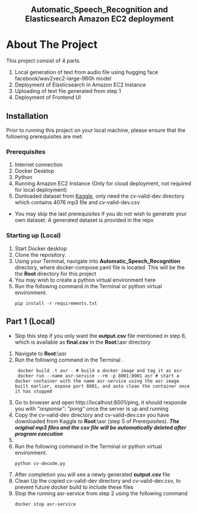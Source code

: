 <div align="center">
<h2>Automatic_Speech_Recognition and Elasticsearch Amazon EC2 deployment</h2>
</div>

# About The Project
This project consist of 4 parts
1. Local generation of text from audio file using hugging face facebook/wav2vec2-large-960h model
2. Deployment of Elasticsearch in Amazon EC2 Instance
3. Uploading of text file generated from step 1
4. Deployment of Frontend UI

## Installation
Prior to running this project on your local machine, please ensure that the following prerequisites are met:

### Prerequisites
1. Internet connection
2. Docker Desktop
3. Python 
4. Running Amazon EC2 Instance (Only for cloud deployment, not required for local deployment)
5. Donloaded dataset from [Kaggle](https://www.kaggle.com/datasets/mozillaorg/common-voice), only need the cv-valid-dev directory which contains 4076 mp3 file and  cv-valid-dev.csv
* You may skip the last prerequisites if you do not wish to generate your own dataset. A generated dataset is provided in the repo

### Starting up (Local)
1. Start Docker desktop
2. Clone the repository.
3. Using your Terminal, navigate into **Automatic_Speech_Recognition** directory, where docker-compose.yaml file is located. This will be the the **Root** directory for this project
4. You may wish to create a python virtual environment here
5. Run the following command in the Terminal or python virtual environment.
    ```shell
    pip install -r requirements.txt
    ```

## Part 1 (Local)
* Skip this step if you only want the **output.csv** file mentioned in step 6, which is available as **final.csv** in the **Root**:\asr directory
1. Navigate to **Root**:\asr
2. Run the following command in the Terminal .
   ```shell
    docker build .t asr . # build a docker image and tag it as asr
    docker run --name asr-service --rm -p 8001:8001 asr # start a docker container with the name asr-service using the asr image built earlier, expose port 8001, and auto clean the container once it has stopped
    ```
3. Go to browser and open http://localhost:8001/ping, it should responde you with _"response": "pong"_ once the server is up and running
4. Copy the cv-valid-dev directory and cv-valid-dev.csv  you have downloaded from Kaggle to **Root**:\asr (step 5 of Prerequisites). _**The original mp3 files and the csv file will be automatically deleted after program execution**_
5. 
6. Run the following command in the Terminal or python virtual environment.
    ```shell
    python cv-decode.py
    ```
7. After completion you will see a newly generated **output.csv** file
8. Clean Up the copied cv-valid-dev directory and cv-valid-dev.csv, to prevent future docker build to include these files
9. Stop the running asr-service from step 2 using the following command
   ```shell
   docker stop asr-service
   ```

